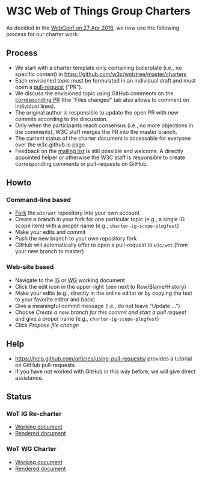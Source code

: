 # W3C Web of Things Group Charters

As decided in the [WebConf on 27 Apr 2016](https://www.w3.org/2016/04/27-wot-minutes.html), we now use the following process for our charter work:

## Process

* We start with a charter template only containing boilerplate (i.e., no specific content) in https://github.com/w3c/wot/tree/master/charters
* Each envisioned topic must be formulated in an individual draft and must open a [pull-request](https://help.github.com/articles/using-pull-requests/) ("PR").
* We discuss the envisioned topic using GitHub comments on the [corresponding PR](https://github.com/w3c/wot/pulls) (the "Files changed" tab also allows to comment on individual lines).
* The original author is responsible to update the open PR with new commits according to the discussion.
* Only when the participants reach consensus (i.e., no more objections in the comments), W3C staff merges the PR into the master branch.
* The current status of the charter document is accessable for everyone over the w3c.github.io page.
* Feedback on the [mailing list](https://lists.w3.org/Archives/Public/public-wot-ig/) is still possible and welcome. A directly appointed helper or otherwise the W3C staff is responsible to create corresponding comments or pull-requests on GitHub.

## Howto

### Command-line based

* [Fork](https://github.com/w3c/wot/edit/master/charters/README.md#fork-destination-box) the `w3c/wot` repository into your own account
* Create a branch in your fork for one particular topic (e.g., a single IG scope item) with a proper name (e.g., `charter-ig-scope-plugfest`)
* Make your edits and commit
* Push the new branch to your own repository fork
* GitHub will automatically offer to open a pull-request to `w3c/wot` (from your new branch to master)

### Web-site based

* Navigate to the [IG](https://github.com/w3c/wot/blob/master/charters/wot-ig-2016.html) or [WG](https://github.com/w3c/wot/blob/master/charters/wot-wg-2016.html) working document
* Click the edit icon in the upper right (pen next to Raw/Blame/History)
* Make your edits (e.g., directly in the online editor or by copying the text to your favorite editor and back)
* Give a meaningful commit message (i.e., do not leave "Update ...")
* Choose *Create a new branch for this commit and start a pull request* and give a proper name (e.g., `charter-ig-scope-plugfest`)
* Click *Propose file change*

## Help

* https://help.github.com/articles/using-pull-requests/ provides a tutorial on GitHub pull-requests.
* If you have not worked with GitHub in this way before, we will give direct assistance.

## Status

### WoT IG Re-charter

* [Working document](https://github.com/w3c/wot/blob/master/charters/wot-ig-2016.html)
* [Rendered document](http://w3c.github.io/wot/charters/wot-ig-2016.html)

### WoT WG Charter

* [Working document](https://github.com/w3c/wot/blob/master/charters/wot-wg-2016.html)
* [Rendered document](http://w3c.github.io/wot/charters/wot-wg-2016.html)
